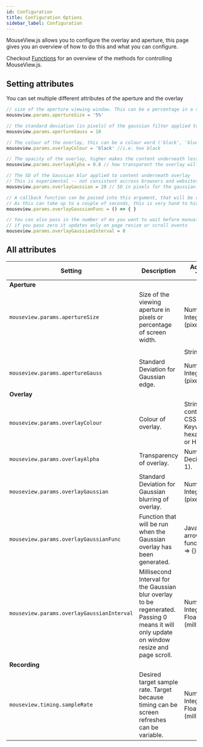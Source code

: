 ```yaml
---
id: Configuration
title: Configuration Options
sidebar_label: Configuration
---
```


MouseView.js allows you to configure the overlay and aperture, this page gives you an overview of how to do this and what you can configure. 

Checkout [Functions](Functions.md) for an overview of the methods for controlling MouseView.js.

## Setting attributes

You can set multiple different attributes of the aperture and the overlay
```jsx title="Attributes Example"
// size of the aperture viewing window. This can be a percentage in a string or an integer in pixels
mouseview.params.apertureSize = '5%'

// the standard deviation (in pixels) of the gaussian filter applied to the edge of the aperture
mouseview.params.apertureGauss = 10 

// The colour of the overlay, this can be a colour word ('black', 'blue') or a hex string
mouseview.params.overlayColour = 'black' //i.e. hex black

// The opacity of the overlay, higher makes the content underneath less visible 
mouseview.params.overlayAlpha = 0.8 // how transparent the overlay will be

// The SD of the Gaussian blur applied to content underneath overlay 
// This is experimental -- not consistent accross browsers and websites, and adds considerable time to the delay
mouseview.params.overlayGaussian = 20 // SD in pixels for the gaussian blur filter (experimental -- not consistent on browsers)

// A callback function can be passed into this argument, that will be run on the completion of the guassian blurring
// As this can take up to a couple of seconds, this is very hand to hide elements or to start events after the blurr is in place!
mouseview.params.overlayGaussianFunc = () => { }

// You can also pass in the number of ms you want to wait before manually recapturing the blur (you may want to do this for dynamic contennt in the page)
// if you pass zero it updates only on page resize or scroll events
mouseview.params.overlayGaussianInterval = 0
```

## All attributes


| Setting                                  | Description                                                                                                                                 | Accepted Types                                           | Default                                   |
|------------------------------------------|---------------------------------------------------------------------------------------------------------------------------------------------|----------------------------------------------------------|-------------------------------------------|
| **Aperture**                                 |                                                                                                                                             |                                                          |                                           |
| ```mouseview.params.apertureSize```           | Size of the viewing aperture in pixels or percentage of screen width.                                                                       | Number-Integer (pixels) or                               | ‘5%’                                      |
|                                          |                                                                                                                                             |                                                          |                                           |
|                                          |                                                                                                                                             | String (‘x%’)                                            |                                           |
| ```mouseview.params.apertureGauss```           | Standard Deviation for Gaussian edge.                                                                                                       | Number-Integer (pixels)                                  | 10                                        |
| **Overlay**                                  |                                                                                                                                             |                                                          |                                           |
| ```mouseview.params.overlayColour```           | Colour of overlay.                                                                                                                          | String containing CSS Keyword, hexadecimal, or HSL code. | ‘black’                                   |
| ```mouseview.params.overlayAlpha```            | Transparency of overlay.                                                                                                                    | Number-Decimal (0-1).                                    | 0.8                                       |
| ```mouseview.params.overlayGaussian```         | Standard Deviation for Gaussian blurring of overlay.                                                                                        | Number-Integer (pixels)                                  | 20                                        |
| ```mouseview.params.overlayGaussianFunc```     | Function that will be run when the Gaussian overlay has been generated.                                                                     | JavaScript arrow function. “() => {}”                    | () => {console.log('overlay generated')}  |
| ```mouseview.params.overlayGaussianInterval``` | Millisecond Interval for the Gaussian blur overlay to be regenerated. Passing 0 means it will only update on window resize and page scroll. | Number-Integer or Float (milliseconds)                   | 0                                         |
| **Recording**                                |                                                                                                                                             |                                                          |                                           |
| ```mouseview.timing.sampleRate```              | Desired target sample rate. Target because timing can be screen refreshes can be variable.                                                  | Number-Integer or Float (milliseconds)                   | 16.66 (one refresh at 50Hz)               |